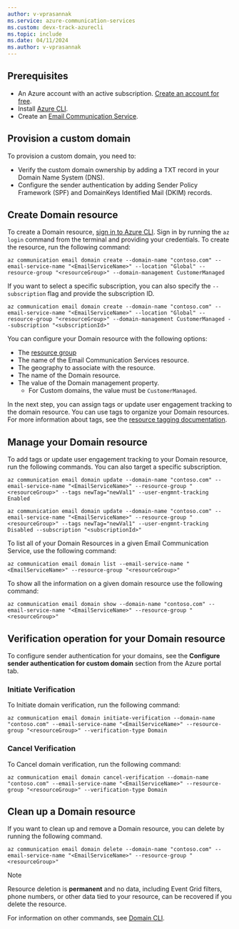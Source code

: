 ```yaml
---
author: v-vprasannak
ms.service: azure-communication-services
ms.custom: devx-track-azurecli
ms.topic: include
ms.date: 04/11/2024
ms.author: v-vprasannak
---
```


## Prerequisites

- An Azure account with an active subscription. [Create an account for free](https://azure.microsoft.com/pricing/purchase-options/azure-account?cid=msft_learn).
- Install [Azure CLI](/cli/azure/install-azure-cli-windows?tabs=azure-cli).
- Create an [Email Communication Service](/azure/communication-services/quickstarts/email/create-email-communication-resource).

## Provision a custom domain

To provision a custom domain, you need to:
    
* Verify the custom domain ownership by adding a TXT record in your Domain Name System (DNS).
* Configure the sender authentication by adding Sender Policy Framework (SPF) and DomainKeys Identified Mail (DKIM) records.

## Create Domain resource

To create a Domain resource, [sign in to Azure CLI](/cli/azure/authenticate-azure-cli). Sign in by running the ```az login``` command from the terminal and providing your credentials. To create the resource, run the following command:

```azurepowershell-interactive
az communication email domain create --domain-name "contoso.com" --email-service-name "<EmailServiceName>" --location "Global" --resource-group "<resourceGroup>" --domain-management CustomerManaged
```

If you want to select a specific subscription, you can also specify the ```--subscription``` flag and provide the subscription ID.

```azurepowershell-interactive
az communication email domain create --domain-name "contoso.com" --email-service-name "<EmailServiceName>" --location "Global" --resource-group "<resourceGroup>" --domain-management CustomerManaged --subscription "<subscriptionId>"
```

You can configure your Domain resource with the following options:

* The [resource group](../../../../azure-resource-manager/management/manage-resource-groups-cli.md)
* The name of the Email Communication Services resource.
* The geography to associate with the resource.
* The name of the Domain resource.
* The value of the Domain management property.
	* For Custom domains, the value must be `CustomerManaged`.

In the next step, you can assign tags or update user engagement tracking to the domain resource. You can use tags to organize your Domain resources. For more information about tags, see the [resource tagging documentation](../../../../azure-resource-manager/management/tag-resources.md).

## Manage your Domain resource

To add tags or update user engagement tracking to your Domain resource, run the following commands. You can also target a specific subscription.

```azurepowershell-interactive
az communication email domain update --domain-name "contoso.com" --email-service-name "<EmailServiceName>" --resource-group "<resourceGroup>" --tags newTag="newVal1" --user-engmnt-tracking Enabled

az communication email domain update --domain-name "contoso.com" --email-service-name "<EmailServiceName>" --resource-group "<resourceGroup>" --tags newTag="newVal1" --user-engmnt-tracking Disabled --subscription "<subscriptionId>"
```

To list all of your Domain Resources in a given Email Communication Service, use the following command:

```azurepowershell-interactive
az communication email domain list --email-service-name "<EmailServiceName>" --resource-group "<resourceGroup>"
```
To show all the information on a given domain resource use the following command:

```azurepowershell-interactive
az communication email domain show --domain-name "contoso.com" --email-service-name "<EmailServiceName>" --resource-group "<resourceGroup>"
```

## Verification operation for your Domain resource

To configure sender authentication for your domains, see the **Configure sender authentication for custom domain** section from the Azure portal tab.

### Initiate Verification

To Initiate domain verification, run the following command:

```azurepowershell-interactive
az communication email domain initiate-verification --domain-name "contoso.com" --email-service-name "<EmailServiceName>" --resource-group "<resourceGroup>" --verification-type Domain
```

### Cancel Verification

To Cancel domain verification, run the following command:

```azurepowershell-interactive
az communication email domain cancel-verification --domain-name "contoso.com" --email-service-name "<EmailServiceName>" --resource-group "<resourceGroup>" --verification-type Domain
```

## Clean up a Domain resource

If you want to clean up and remove a Domain resource, you can delete by running the following command.

```azurepowershell-interactive
az communication email domain delete --domain-name "contoso.com" --email-service-name "<EmailServiceName>" --resource-group "<resourceGroup>"
```

> [!NOTE]
> Resource deletion is **permanent** and no data, including Event Grid filters, phone numbers, or other data tied to your resource, can be recovered if you delete the resource.

For information on other commands, see [Domain CLI](/cli/azure/communication/email/domain).
